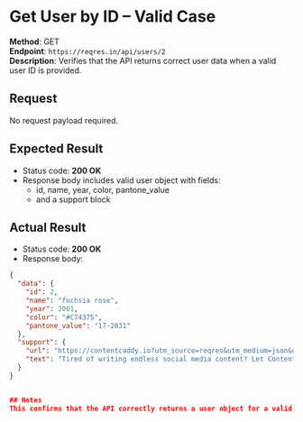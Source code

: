# Get User by ID – Valid Case

**Method**: GET  
**Endpoint**: `https://reqres.in/api/users/2`  
**Description**: Verifies that the API returns correct user data when a valid user ID is provided.

## Request
No request payload required.

## Expected Result  
- Status code: **200 OK**  
- Response body includes valid user object with fields:
  - id, name, year, color, pantone_value
  - and a support block

## Actual Result  
- Status code: **200 OK**  
- Response body:
```json
{
  "data": {
    "id": 2,
    "name": "fuchsia rose",
    "year": 2001,
    "color": "#C74375",
    "pantone_value": "17-2031"
  },
  "support": {
    "url": "https://contentcaddy.io?utm_source=reqres&utm_medium=json&utm_campaign=referral",
    "text": "Tired of writing endless social media content? Let Content Caddy generate it for you."
  }
}


## Notes
This confirms that the API correctly returns a user object for a valid ID.
